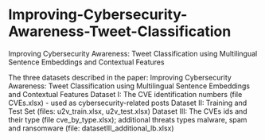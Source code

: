 # Improving-Cybersecurity-Awareness-Tweet-Classification
Improving Cybersecurity Awareness: Tweet Classification using Multilingual Sentence Embeddings and Contextual Features

The three datasets described in the paper: Improving Cybersecurity Awareness: Tweet Classification using Multilingual Sentence Embeddings and Contextual Features
	  Dataset I: The CVE identification numbers (file CVEs.xlsx) - used as cybersecurity-related posts
	  Dataset II: Training and Test Set (files: u2v_train.xlsx, u2v_test.xlsx)
 	  Dataset III: The CVEs ids and their type (file cve_by_type.xlsx); additional threats types malware, spam and ransomware (file: datasetIII_additional_lb.xlsx)
